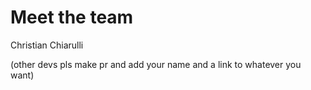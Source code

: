 # Meet the team

Christian Chiarulli

(other devs pls make pr and add your name and a link to whatever you want)
